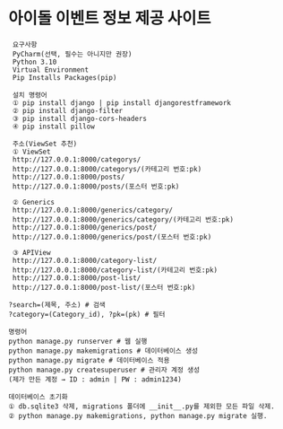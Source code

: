 # 아이돌 이벤트 정보 제공 사이트

     요구사항
     PyCharm(선택, 필수는 아니지만 권장)
     Python 3.10
     Virtual Environment
     Pip Installs Packages(pip)
     
     설치 명령어
     ① pip install django | pip install djangorestframework
     ② pip install django-filter
     ③ pip install django-cors-headers
     ④ pip install pillow
     
     주소(ViewSet 추천)
     ① ViewSet
     http://127.0.0.1:8000/categorys/
     http://127.0.0.1:8000/categorys/(카테고리 번호:pk)
     http://127.0.0.1:8000/posts/ 
     http://127.0.0.1:8000/posts/(포스터 번호:pk)

     ② Generics
     http://127.0.0.1:8000/generics/category/
     http://127.0.0.1:8000/generics/category/(카테고리 번호:pk)
     http://127.0.0.1:8000/generics/post/
     http://127.0.0.1:8000/generics/post/(포스터 번호:pk)

     ③ APIView
     http://127.0.0.1:8000/category-list/
     http://127.0.0.1:8000/category-list/(카테고리 번호:pk)
     http://127.0.0.1:8000/post-list/
     http://127.0.0.1:8000/post-list/(포스터 번호:pk)

    ?search=(제목, 주소) # 검색
    ?category=(Category_id), ?pk=(pk) # 필터
    
    명령어
    python manage.py runserver # 웹 실행
    python manage.py makemigrations # 데이터베이스 생성
    python manage.py migrate # 데이터베이스 적용
    python manage.py createsuperuser # 관리자 계정 생성
    (제가 만든 계정 → ID : admin | PW : admin1234)
     
    데이터베이스 초기화
    ① db.sqlite3 삭제, migrations 폴더에 __init__.py를 제외한 모든 파일 삭제.
    ② python manage.py makemigrations, python manage.py migrate 실행.
